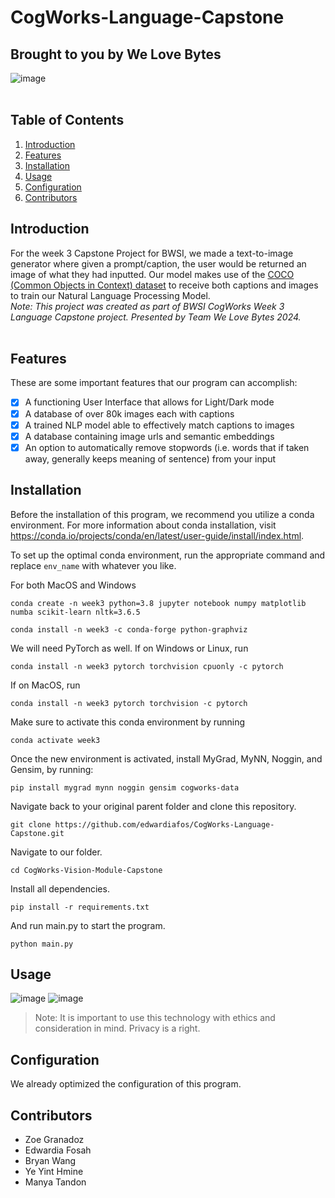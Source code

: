 # CogWorks-Language-Capstone
## Brought to you by We Love Bytes
![image](https://github.com/user-attachments/assets/7fae1fdf-7ea8-4563-8c20-559208ea15e1)
<br/>
<br/>

## Table of Contents
1. [Introduction](#introduction)
2. [Features](#features)
3. [Installation](#installation)
4. [Usage](#usage)
5. [Configuration](#configuration)
6. [Contributors](#contributors)

## Introduction
For the week 3 Capstone Project for BWSI, we made a text-to-image generator where given a prompt/caption, the user would be returned an image of what they had inputted. 
Our model makes use of the [COCO (Common Objects in Context) dataset](https://cocodataset.org/#home) to receive both captions and images to train our Natural Language Processing Model. 
<br/>
*Note: This project was created as part of BWSI CogWorks Week 3 Language Capstone project.*
*Presented by Team We Love Bytes 2024.*
<br/>
<br/>
## Features
These are some important features that our program can accomplish:
- [x] A functioning User Interface that allows for Light/Dark mode
- [x] A database of over 80k images each with captions
- [x] A trained NLP model able to effectively match captions to images
- [x] A database containing image urls and semantic embeddings
- [x] An option to automatically remove stopwords (i.e. words that if taken away, generally keeps meaning of sentence) from your input

## Installation

Before the installation of this program, we recommend you utilize a conda environment.
For more information about conda installation, visit https://conda.io/projects/conda/en/latest/user-guide/install/index.html.

To set up the optimal conda environment, run the appropriate command and replace `env_name` with whatever you like.

For both MacOS and Windows
```
conda create -n week3 python=3.8 jupyter notebook numpy matplotlib numba scikit-learn nltk=3.6.5
```
```
conda install -n week3 -c conda-forge python-graphviz
```

We will need PyTorch as well. If on Windows or Linux, run
```
conda install -n week3 pytorch torchvision cpuonly -c pytorch
```

If on MacOS, run
```
conda install -n week3 pytorch torchvision -c pytorch
```

Make sure to activate this conda environment by running
```
conda activate week3
```
Once the new environment is activated, install MyGrad, MyNN, Noggin, and Gensim, by running:
```
pip install mygrad mynn noggin gensim cogworks-data
```
Navigate back to your original parent folder and clone this repository.
```
git clone https://github.com/edwardiafos/CogWorks-Language-Capstone.git
```
Navigate to our folder.
```
cd CogWorks-Vision-Module-Capstone
```
Install all dependencies.
```
pip install -r requirements.txt
```
And run main.py to start the program.
```
python main.py
```
## Usage
![image](https://github.com/user-attachments/assets/172b54cd-6cd6-4fe3-b6aa-ddf12db7116b)
![image](https://github.com/user-attachments/assets/aab13d93-014d-4045-aeb8-eb0cd8d70cad)




> Note: It is important to use this technology with ethics and consideration in mind. Privacy is a right.

## Configuration
We already optimized the configuration of this program. 

## Contributors
- Zoe Granadoz
- Edwardia Fosah
- Bryan Wang
- Ye Yint Hmine
- Manya Tandon


